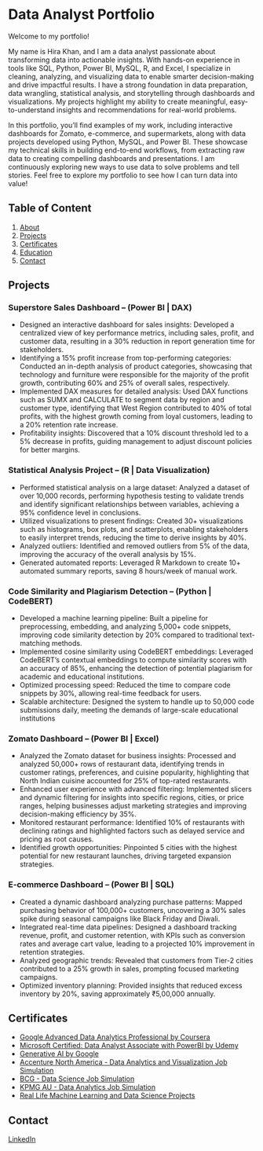 Data Analyst Portfolio
======
Welcome to my portfolio!

My name is Hira Khan, and I am a data analyst passionate about transforming data into actionable insights. With hands-on experience in tools like SQL, Python, Power BI, MySQL, R, and Excel, I specialize in cleaning, analyzing, and visualizing data to enable smarter decision-making and drive impactful results.
I have a strong foundation in data preparation, data wrangling, statistical analysis, and storytelling through dashboards and visualizations. My projects highlight my ability to create meaningful, easy-to-understand insights and recommendations for real-world problems.

In this portfolio, you’ll find examples of my work, including interactive dashboards for Zomato, e-commerce, and supermarkets, along with data projects developed using Python, MySQL, and Power BI. These showcase my technical skills in building end-to-end workflows, from extracting raw data to creating compelling dashboards and presentations.
I am continuously exploring new ways to use data to solve problems and tell stories. Feel free to explore my portfolio to see how I can turn data into value!

## Table of Content
1. <span style="color:blue">[About](https://github.com/Hirakhan01/DataAnalyst/edit/main/README.md)</span>
2. <span style="color:blue">[Projects](https://github.com/Hirakhan01/DataAnalyst/tree/main)</span>
3. <span style="color:blue">[Certificates](https://github.com/Hirakhan01/DataAnalyst/edit/main/README.md)</span>
4. <span style="color:blue">[Education](https://github.com/Hirakhan01/DataAnalyst/edit/main/README.md)</span>
5. <span style="color:blue">[Contact](https://github.com/Hirakhan01/DataAnalyst/edit/main/README.md)</span>

## Projects 
### Superstore Sales Dashboard – (Power BI | DAX)
* Designed an interactive dashboard for sales insights: Developed a centralized view of key performance metrics, including sales, profit, and customer data, 
  resulting in a 30% reduction in report generation time for stakeholders.
* Identifying a 15% profit increase from top-performing categories: Conducted an in-depth analysis of product categories, showcasing that technology and furniture 
  were responsible for the majority of the profit growth, contributing 60% and 25% of overall sales, respectively.
* Implemented DAX measures for detailed analysis: Used DAX functions such as SUMX and CALCULATE to segment data by region and customer type, identifying that West 
  Region contributed to 40% of total profits, with the highest growth coming from loyal customers, leading to a 20% retention rate increase.
* Profitability insights: Discovered that a 10% discount threshold led to a 5% decrease in profits, guiding management to adjust discount policies for better margins.

### Statistical Analysis Project – (R | Data Visualization)
* Performed statistical analysis on a large dataset: Analyzed a dataset of over 10,000 records, performing hypothesis testing to validate trends and identify 
  significant relationships between variables, achieving a 95% confidence level in conclusions.
* Utilized visualizations to present findings: Created 30+ visualizations such as histograms, box plots, and scatterplots, enabling stakeholders to easily
  interpret trends, reducing the time to derive insights by 40%.
* Analyzed outliers: Identified and removed outliers from 5% of the data, improving the accuracy of the overall analysis by 15%.
* Generated automated reports: Leveraged R Markdown to create 10+ automated summary reports, saving 8 hours/week of manual work.

### Code Similarity and Plagiarism Detection – (Python | CodeBERT)
* Developed a machine learning pipeline: Built a pipeline for preprocessing, embedding, and analyzing 5,000+ code snippets, improving code similarity detection by 
  20% compared to traditional text-matching methods.
* Implemented cosine similarity using CodeBERT embeddings: Leveraged CodeBERT’s contextual embeddings to compute similarity scores with an accuracy of 85%, 
  enhancing the detection of potential plagiarism for academic and educational institutions.
* Optimized processing speed: Reduced the time to compare code snippets by 30%, allowing real-time feedback for users.
* Scalable architecture: Designed the system to handle up to 50,000 code submissions daily, meeting the demands of large-scale educational institutions

### Zomato Dashboard – (Power BI | Excel)
* Analyzed the Zomato dataset for business insights: Processed and analyzed 50,000+ rows of restaurant data, identifying trends in customer ratings, preferences, 
  and cuisine popularity, highlighting that North Indian cuisine accounted for 25% of top-rated restaurants.
* Enhanced user experience with advanced filtering: Implemented slicers and dynamic filtering for insights into specific regions, cities, or price ranges, helping 
  businesses adjust marketing strategies and improving decision-making efficiency by 35%.
* Monitored restaurant performance: Identified 10% of restaurants with declining ratings and highlighted factors such as delayed service and pricing as root causes.
* Identified growth opportunities: Pinpointed 5 cities with the highest potential for new restaurant launches, driving targeted expansion strategies.

### E-commerce Dashboard – (Power BI | SQL)
* Created a dynamic dashboard analyzing purchase patterns: Mapped purchasing behavior of 100,000+ customers, uncovering a 30% sales spike during seasonal campaigns 
  like Black Friday and Diwali.
* Integrated real-time data pipelines: Designed a dashboard tracking revenue, profit, and customer retention, with KPIs such as conversion rates and average cart 
  value, leading to a projected 10% improvement in retention strategies.
* Analyzed geographic trends: Revealed that customers from Tier-2 cities contributed to a 25% growth in sales, prompting focused marketing campaigns.
* Optimized inventory planning: Provided insights that reduced excess inventory by 20%, saving approximately ₹5,00,000 annually.

## Certificates
*	<span style="color:blue">[Google Advanced Data Analytics Professional by Coursera](https://www.coursera.org/accomplishments)</span>                     
*	<span style="color:blue">[Microsoft Certified: Data Analyst Associate with PowerBI by Udemy](https://www.udemy.com/home/my-courses/learning/)</span>           
*	<span style="color:blue">[Generative AI by Google](https://www.cloudskillsboost.google/profile/paths)</span>                                                     
* <span style="color:blue">[Accenture North America - Data Analytics and Visualization Job Simulation](https://www.theforage.com/dashboard)</span>
* <span style="color:blue">[BCG - Data Science Job Simulation](https://www.theforage.com/dashboard)</span>
* <span style="color:blue">[KPMG AU - Data Analytics Job Simulation](https://www.theforage.com/dashboard)</span>
* <span style="color:blue">[Real Life Machine Learning and Data Science Projects](https://www.udemy.com/home/my-courses/learning/)</span>

## Contact 
<span style="color:blue">[LinkedIn](www.linkedin.com/in/hira-khan-ba2178206)</span>
